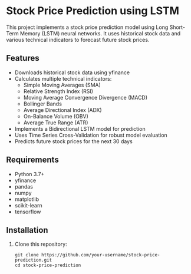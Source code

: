 # Stock Price Prediction using LSTM

This project implements a stock price prediction model using Long Short-Term Memory (LSTM) neural networks. It uses historical stock data and various technical indicators to forecast future stock prices.

## Features

- Downloads historical stock data using yfinance
- Calculates multiple technical indicators:
  - Simple Moving Averages (SMA)
  - Relative Strength Index (RSI)
  - Moving Average Convergence Divergence (MACD)
  - Bollinger Bands
  - Average Directional Index (ADX)
  - On-Balance Volume (OBV)
  - Average True Range (ATR)
- Implements a Bidirectional LSTM model for prediction
- Uses Time Series Cross-Validation for robust model evaluation
- Predicts future stock prices for the next 30 days

## Requirements

- Python 3.7+
- yfinance
- pandas
- numpy
- matplotlib
- scikit-learn
- tensorflow

## Installation

1. Clone this repository:
   ```
   git clone https://github.com/your-username/stock-price-prediction.git
   cd stock-price-prediction
   ```
